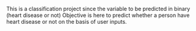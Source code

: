 This is a classification project since the variable to be predicted in binary (heart disease or not) Objective is here to predict whether a person have heart disease or not on the basis of user inputs.
